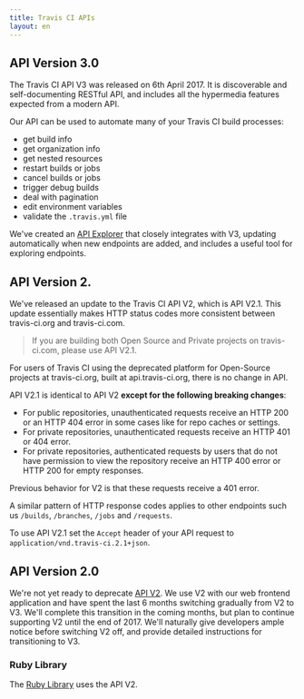 ```yaml
---
title: Travis CI APIs
layout: en
---
```




## API Version 3.0

The Travis CI API V3 was released on 6th April 2017. It is discoverable and
self-documenting RESTful API, and includes all the hypermedia features expected
from a modern API.

Our API can be used to automate many of your Travis CI build processes:

- get build info
- get organization info
- get nested resources
- restart builds or jobs
- cancel builds or jobs
- trigger debug builds
- deal with pagination
- edit environment variables
- validate the `.travis.yml` file

We've created an [API Explorer](https://developer.travis-ci.com/) that closely
integrates with V3, updating automatically when new endpoints are added, and
includes a useful tool for exploring endpoints.

## API Version 2.

We've released an update to the Travis CI API V2, which is API V2.1. This update essentially makes HTTP status codes more consistent between travis-ci.org and travis-ci.com.

> If you are building both Open Source and Private projects on travis-ci.com, please use API V2.1.

For users of Travis CI using the deprecated platform for Open-Source projects at travis-ci.org, built at api.travis-ci.org, there is no change in API.

API V2.1 is identical to API V2 **except for the following breaking changes**:

* For public repositories, unauthenticated requests receive an HTTP 200 or an HTTP 404 error in some cases like for repo caches or settings.
* For private repositories, unauthenticated requests receive an HTTP 401 or 404 error.
* For private repositories, authenticated requests by users that do not have permission to view the repository receive an HTTP 400 error or HTTP 200 for empty responses.

Previous behavior for V2 is that these requests receive a 401 error.

A similar pattern of HTTP response codes applies to other endpoints such us `/builds`, `/branches`, `/jobs` and `/requests`.

To use API V2.1 set the `Accept` header of your API request to `application/vnd.travis-ci.2.1+json`.

## API Version 2.0

We're not yet ready to deprecate [API V2](/api/). We use V2 with our web frontend
application and have spent the last 6 months switching gradually from V2 to V3.
We'll complete this transition in the coming months, but plan to continue
supporting V2 until the end of 2017. We'll naturally give developers ample
notice before switching V2 off, and provide detailed instructions for transitioning to V3.

### Ruby Library

The [Ruby Library](https://github.com/travis-ci/travis#ruby-library) uses the
API V2.
